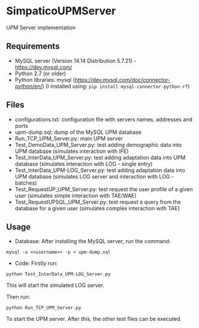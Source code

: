 # SimpaticoUPMServer
UPM Server implementation

## Requirements
- MySQL server (Version 14.14 Distribution 5.7.21) - https://dev.mysql.com/
- Python 2.7 (or older)
- Python libraries: mysql (https://dev.mysql.com/doc/connector-python/en/)
(I installed using: `pip install mysql-connector-python-rf`)

## Files
- configurations.txt: configuration file with servers names, addresses and ports
- upm-dump.sql: dump of the MySQL UPM database
- Run_TCP_UPM_Server.py: main UPM server
- Test_DemoData_UPM_Server.py: test adding demographic data into UPM database (simulates interaction with IFE)
- Test_InterData_UPM_Server.py: test adding adaptation data into UPM database (simulates interaction with LOG - single entry)
- Test_InterData_UPM-LOG_Server.py: test adding adaptation data into UPM database (simulates LOG server and interaction with LOG - batches)
- Test_RequestUP_UPM_Server.py: test request the user profile of a given user (simulates simple interaction with TAE/WAE)
- Test_RequestUPSQL_UPM_Server.py: test request a query from the database for a given user (simulates complex interaction with TAE)

## Usage
- Database:
After installing the MySQL server, run the command:

`mysql -u <<username>> -p < upm-dump.sql`

- Code:
Firstly run: 

`python Test_InterData_UPM-LOG_Server.py`

This will start the simulated LOG server.

Then run:

`python Run_TCP_UPM_Server.py`

To start the UPM server. After this, the other test files can be executed.


